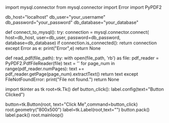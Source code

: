 import mysql.connector
from mysql.connector import Error
import PyPDF2

db_host="localhost"
db_user="your_username"
db_password="your_password"
db_database="your_database"

def connect_to_mysql():
    try:
        connection = mysql.connector.connect(
            host=db_host,
            user=db_user,
            password=db_password,
            database=db_database)
        if connection.is_connected():
            return connection
    except Error as e:
        print("Error",e)
    return None

def read_pdf(file_path):
    try:
        with open(file_path, 'rb') as file:
            pdf_reader = PyPDF2.PdfFileReader(file)
            text = ''
            for page_num in range(pdf_reader.numPages):
                text += pdf_reader.getPage(page_num).extractText()
            return text
    except FileNotFoundError:
        print("File not found.")
    return None


import tkinter as tk
root=tk.Tk()
def button_click():
    label.config(text="Button Clicked")

button=tk.Button(root, text="Click Me",command=button_click)
root.geometry("800x500")
label=tk.Label(root,text="")
button.pack()
label.pack()
root.mainloop()


    
